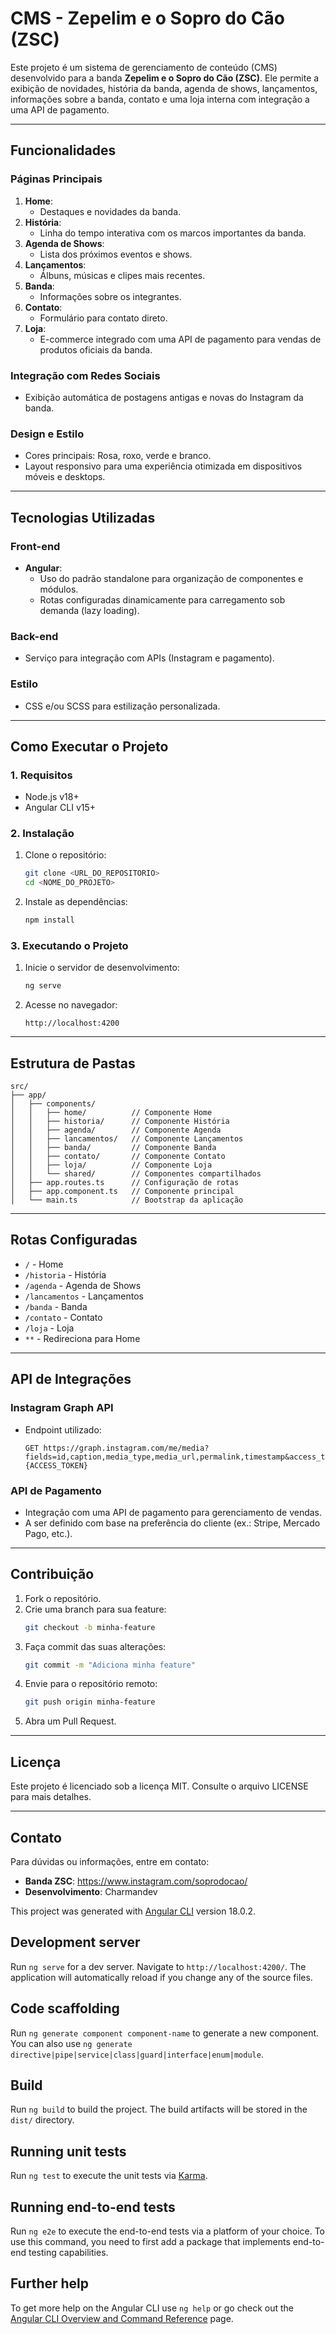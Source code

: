 # CMS - Zepelim e o Sopro do Cão (ZSC)

Este projeto é um sistema de gerenciamento de conteúdo (CMS) desenvolvido para a banda **Zepelim e o Sopro do Cão (ZSC)**. Ele permite a exibição de novidades, história da banda, agenda de shows, lançamentos, informações sobre a banda, contato e uma loja interna com integração a uma API de pagamento.

---

## **Funcionalidades**

### **Páginas Principais**
1. **Home**:
   - Destaques e novidades da banda.
2. **História**:
   - Linha do tempo interativa com os marcos importantes da banda.
3. **Agenda de Shows**:
   - Lista dos próximos eventos e shows.
4. **Lançamentos**:
   - Álbuns, músicas e clipes mais recentes.
5. **Banda**:
   - Informações sobre os integrantes.
6. **Contato**:
   - Formulário para contato direto.
7. **Loja**:
   - E-commerce integrado com uma API de pagamento para vendas de produtos oficiais da banda.

### **Integração com Redes Sociais**
- Exibição automática de postagens antigas e novas do Instagram da banda.

### **Design e Estilo**
- Cores principais: Rosa, roxo, verde e branco.
- Layout responsivo para uma experiência otimizada em dispositivos móveis e desktops.

---

## **Tecnologias Utilizadas**

### **Front-end**
- **Angular**:
  - Uso do padrão standalone para organização de componentes e módulos.
  - Rotas configuradas dinamicamente para carregamento sob demanda (lazy loading).

### **Back-end**
- Serviço para integração com APIs (Instagram e pagamento).

### **Estilo**
- CSS e/ou SCSS para estilização personalizada.

---

## **Como Executar o Projeto**

### **1. Requisitos**
- Node.js v18+
- Angular CLI v15+

### **2. Instalação**
1. Clone o repositório:
   ```bash
   git clone <URL_DO_REPOSITORIO>
   cd <NOME_DO_PROJETO>
   ```
2. Instale as dependências:
   ```bash
   npm install
   ```

### **3. Executando o Projeto**
1. Inicie o servidor de desenvolvimento:
   ```bash
   ng serve
   ```
2. Acesse no navegador:
   ```
   http://localhost:4200
   ```

---

## **Estrutura de Pastas**
```plaintext
src/
├── app/
│   ├── components/
│   │   ├── home/          // Componente Home
│   │   ├── historia/      // Componente História
│   │   ├── agenda/        // Componente Agenda
│   │   ├── lancamentos/   // Componente Lançamentos
│   │   ├── banda/         // Componente Banda
│   │   ├── contato/       // Componente Contato
│   │   ├── loja/          // Componente Loja
│   │   └── shared/        // Componentes compartilhados
│   ├── app.routes.ts      // Configuração de rotas
│   ├── app.component.ts   // Componente principal
│   └── main.ts            // Bootstrap da aplicação
```

---

## **Rotas Configuradas**
- `/` - Home
- `/historia` - História
- `/agenda` - Agenda de Shows
- `/lancamentos` - Lançamentos
- `/banda` - Banda
- `/contato` - Contato
- `/loja` - Loja
- `**` - Redireciona para Home

---

## **API de Integrações**

### **Instagram Graph API**
- Endpoint utilizado:
  ```http
  GET https://graph.instagram.com/me/media?fields=id,caption,media_type,media_url,permalink,timestamp&access_token={ACCESS_TOKEN}
  ```

### **API de Pagamento**
- Integração com uma API de pagamento para gerenciamento de vendas.
- A ser definido com base na preferência do cliente (ex.: Stripe, Mercado Pago, etc.).

---

## **Contribuição**
1. Fork o repositório.
2. Crie uma branch para sua feature:
   ```bash
   git checkout -b minha-feature
   ```
3. Faça commit das suas alterações:
   ```bash
   git commit -m "Adiciona minha feature"
   ```
4. Envie para o repositório remoto:
   ```bash
   git push origin minha-feature
   ```
5. Abra um Pull Request.

---

## **Licença**
Este projeto é licenciado sob a licença MIT. Consulte o arquivo LICENSE para mais detalhes.

---

## **Contato**
Para dúvidas ou informações, entre em contato:
- **Banda ZSC**: https://www.instagram.com/soprodocao/
- **Desenvolvimento**: Charmandev


This project was generated with [Angular CLI](https://github.com/angular/angular-cli) version 18.0.2.

## Development server

Run `ng serve` for a dev server. Navigate to `http://localhost:4200/`. The application will automatically reload if you change any of the source files.

## Code scaffolding

Run `ng generate component component-name` to generate a new component. You can also use `ng generate directive|pipe|service|class|guard|interface|enum|module`.

## Build

Run `ng build` to build the project. The build artifacts will be stored in the `dist/` directory.

## Running unit tests

Run `ng test` to execute the unit tests via [Karma](https://karma-runner.github.io).

## Running end-to-end tests

Run `ng e2e` to execute the end-to-end tests via a platform of your choice. To use this command, you need to first add a package that implements end-to-end testing capabilities.

## Further help

To get more help on the Angular CLI use `ng help` or go check out the [Angular CLI Overview and Command Reference](https://angular.dev/tools/cli) page.
